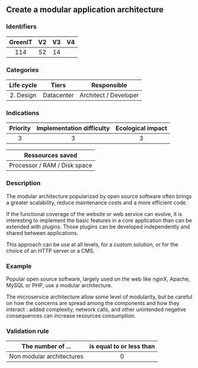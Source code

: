 ## Create a modular application architecture

### Identifiers

| GreenIT | V2  | V3  | V4  |
|:-------:|:---:|:---:|:---:|
|   114   | 52  | 14  |     |

### Categories

| Life cycle |   Tiers    |      Responsible      |
|:----------:|:----------:|:---------------------:|
| 2. Design  | Datacenter | Architect / Developer |

### Indications

| Priority | Implementation difficulty | Ecological impact |
|:--------:|:-------------------------:|:-----------------:|
|    3     |             3             |         3         |

|       Ressources saved       |
|:----------------------------:|
| Processor / RAM / Disk space |

### Description

The modular architecture popularized by open source software often brings a greater scalability, reduce maintenance costs 
and a more efficient code.

If the functional coverage of the website or web service can evolve, it is interesting to implement the basic
features in a core application than can be extended with plugins. Those plugins can be developed independently and
shared between applications.

This approach can be use at all levels, for a custom solution, or for the choice of an HTTP server or a CMS.

### Example

Popular open source software, largely used on the web like nginX, Apache, MySQL or PHP, use a modular architecture.

The microservice architecture allow some level of modularity, but be careful on how the concerns are spread among the 
components and how they interact : added complexity, network calls, and other unintended negative consequences can 
increase resources consumption.

### Validation rule

| The number of ...         | is equal to or less than |  
|---------------------------|:------------------------:|
| Non modular architectures |             0            |
